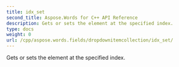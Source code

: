 ```yaml
---
title: idx_set
second_title: Aspose.Words for C++ API Reference
description: Gets or sets the element at the specified index. 
type: docs
weight: 0
url: /cpp/aspose.words.fields/dropdownitemcollection/idx_set/
---
```


Gets or sets the element at the specified index. 

